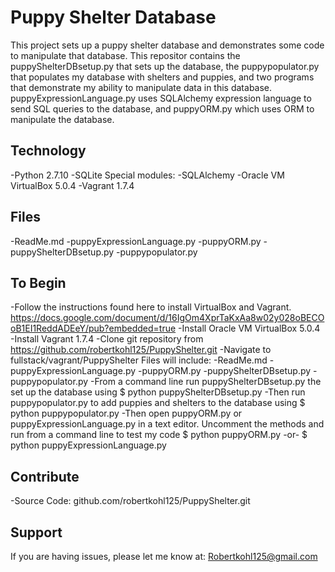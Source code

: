 Puppy Shelter Database
========

This project sets up a puppy shelter database and demonstrates some code to manipulate that database. This repositor contains the puppyShelterDBsetup.py that sets up the database, the puppypopulator.py that populates my database with shelters and puppies, and two programs that demonstrate my ability to manipulate data in this database. puppyExpressionLanguage.py uses SQLAlchemy expression language to send SQL queries to the database, and puppyORM.py which uses ORM to manipulate the database.

Technology
----------
-Python 2.7.10
-SQLite	
Special modules:
	-SQLAlchemy
-Oracle VM VirtualBox 5.0.4
-Vagrant 1.7.4

Files
-----
-ReadMe.md
-puppyExpressionLanguage.py
-puppyORM.py
-puppyShelterDBsetup.py
-puppypopulator.py

To Begin
--------
-Follow the instructions found here to install VirtualBox and Vagrant. https://docs.google.com/document/d/16IgOm4XprTaKxAa8w02y028oBECOoB1EI1ReddADEeY/pub?embedded=true
-Install Oracle VM VirtualBox 5.0.4
-Install Vagrant 1.7.4
-Clone git repository from https://github.com/robertkohl125/PuppyShelter.git
-Navigate to fullstack/vagrant/PuppyShelter
Files will include:
-ReadMe.md
-puppyExpressionLanguage.py
-puppyORM.py
-puppyShelterDBsetup.py
-puppypopulator.py
-From a command line run puppyShelterDBsetup.py the set up the database using
$ python puppyShelterDBsetup.py
-Then run puppypopulator.py to add puppies and shelters to the database using 
$ python puppypopulator.py
-Then open puppyORM.py or puppyExpressionLanguage.py in a text editor. Uncomment the methods and run from a command line to test my code
$ python puppyORM.py
	-or- 
$ python puppyExpressionLanguage.py

Contribute
----------
-Source Code: github.com/robertkohl125/PuppyShelter.git

Support
-------
If you are having issues, please let me know at: Robertkohl125@gmail.com
